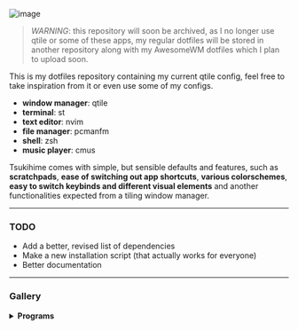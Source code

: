 ![image](https://github.com/tsukki9696/tsukihime/assets/127806743/3705b511-b8c4-4700-93b5-2e06f5b31aed)

> _WARNING_: this repository will soon be archived, as I no longer use qtile or some of these apps, my regular dotfiles will be stored in another repository along with my AwesomeWM dotfiles which I plan to upload soon.

This is my dotfiles repository containing my current qtile config, feel free to take inspiration from it or even use some of my configs.

- **window manager**: qtile
- **terminal**: st
- **text editor**: nvim
- **file manager**: pcmanfm
- **shell**: zsh
- **music player**: cmus

Tsukihime comes with simple, but sensible defaults and features, such as **scratchpads**, **ease of switching out app shortcuts**, **various colorschemes**, **easy to switch keybinds and different visual elements** and another functionalities expected from a tiling window manager.

---

### TODO
- Add a better, revised list of dependencies
- Make a new installation script (that actually works for everyone)
- Better documentation

---

### Gallery
<details>
<summary><b>Programs</b></summary>

### GTK
![image](https://github.com/tsukki9696/tsukihime/assets/127806743/0352ddd9-fdde-438a-97fc-88028eae9b41)

### Terminal
![image](https://github.com/tsukki9696/tsukihime/assets/127806743/7c366b4d-85b9-48c6-baa6-7c3a54c22780)

### Wallpaper
![image](https://github.com/tsukki9696/tsukihime/assets/127806743/6ddf0731-e992-4c87-a13b-cd54f4d21a51)

</details>


